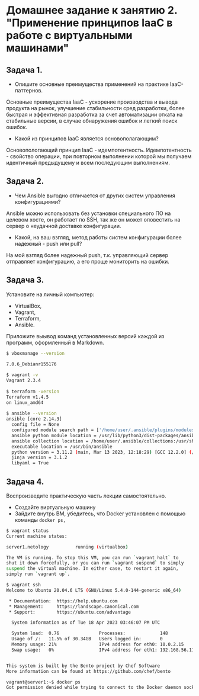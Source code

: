 # Домашнее задание к занятию 2. "Применение принципов IaaC в работе с виртуальными машинами"
## Задача 1. 

 - Опишите основные преимущества применений на практике IaaC-паттернов.

Основные преимущества IaaC - ускорение производства и вывода продукта на рынок, улучшение стабильности сред разработки, более быстрая и эффективная разработка за счет автоматизации отката на стабильные версии, в случае обнаружения ошибок и легкий поиск ошибок.

 - Какой из принципов IaaC является основополагающим?

Основопологающий принцип IaaC - идемпотентность. Идемпотентность - свойство операции, при повторном выполнении которой мы получаем идентичный предыдущему и всем последующим выполнениям.

## Задача 2.

- Чем Ansible выгодно отличается от других систем управления конфигурациями?

Ansible можно использовать без установки специального ПО на целевом хосте, он работает по SSH, так же он может оповестить на сервер о неудачной доставке конфигурации.

- Какой, на ваш взгляд, метод работы систем конфигурации более надежный - push или pull?

На мой взгляд более надежный push, т.к. управляющий сервер отправляет конфигурацию, а его проще мониторить на ошибки.

## Задача 3.

Установите на личный компьютер:
- VirtualBox,
- Vagrant,
- Terraform,
- Ansible.

Приложите выывод команд установленных версий каждой из программ, оформленный в Markdown.

```bash
$ vboxmanage --version                            

7.0.6_Debianr155176
                                                                                                                                              
$ vagrant -v          
Vagrant 2.3.4
                                                                                                                                              
$ terraform -version 
Terraform v1.4.5
on linux_amd64
                                                                                                                                              
$ ansible --version  
ansible [core 2.14.3]
  config file = None
  configured module search path = ['/home/user/.ansible/plugins/modules', '/usr/share/ansible/plugins/modules']
  ansible python module location = /usr/lib/python3/dist-packages/ansible
  ansible collection location = /home/user/.ansible/collections:/usr/share/ansible/collections
  executable location = /usr/bin/ansible
  python version = 3.11.2 (main, Mar 13 2023, 12:18:29) [GCC 12.2.0] (/usr/bin/python3)
  jinja version = 3.1.2
  libyaml = True
```

## Задача 4.

Воспроизведите практическую часть лекции самостоятельно.

- Создайте виртуальную машину
- Зайдите внутрь ВМ, убедитесь, что Docker установлен с помощью команды
```docker ps,```
``` bash
$ vagrant status
Current machine states:

server1.netology          running (virtualbox)

The VM is running. To stop this VM, you can run `vagrant halt` to
shut it down forcefully, or you can run `vagrant suspend` to simply
suspend the virtual machine. In either case, to restart it again,
simply run `vagrant up`.

$ vagrant ssh   
Welcome to Ubuntu 20.04.6 LTS (GNU/Linux 5.4.0-144-generic x86_64)

 * Documentation:  https://help.ubuntu.com
 * Management:     https://landscape.canonical.com
 * Support:        https://ubuntu.com/advantage

  System information as of Tue 18 Apr 2023 03:46:07 PM UTC

  System load:  0.76               Processes:             148
  Usage of /:   11.5% of 30.34GB   Users logged in:       0
  Memory usage: 21%                IPv4 address for eth0: 10.0.2.15
  Swap usage:   0%                 IPv4 address for eth1: 192.168.56.11


This system is built by the Bento project by Chef Software
More information can be found at https://github.com/chef/bento

vagrant@server1:~$ docker ps
Got permission denied while trying to connect to the Docker daemon socket at unix:///var/run/docker.sock: Get "http://%2Fvar%2Frun%2Fdocker.sock/v1.24/containers/json": dial unix /var/run/docker.sock: connect: permission denied
```
